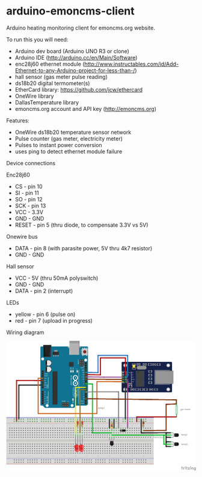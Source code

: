# arduino-emoncms-client

Arduino heating monitoring client for emoncms.org website.

To run this you will need:

- Arduino dev board (Arduino UNO R3 or clone)
- Arduino IDE (http://arduino.cc/en/Main/Software)
- enc28j60 ethernet module (http://www.instructables.com/id/Add-Ethernet-to-any-Arduino-project-for-less-than-/)
- hall sensor (gas meter pulse reading)
- ds18b20 digital termometer(s)
- EtherCard library: https://github.com/jcw/ethercard
- OneWire library
- DallasTemperature library
- emoncms.org account and API key (http://emoncms.org)

Features:

- OneWire ds18b20 temperature sensor network
- Pulse counter (gas meter, electricity meter)
- Pulses to instant power conversion
- uses ping to detect ethernet module failure

Device connections

Enc28j60
  - CS - pin 10
  - SI - pin 11
  - SO - pin 12
  - SCK - pin 13
  - VCC - 3.3V
  - GND - GND
  - RESET - pin 5 (thru diode, to compensate 3.3V vs 5V)
 
Onewire bus
  - DATA - pin 8 (with parasite power, 5V thru 4k7 resistor)
  - GND - GND
 
Hall sensor 
  - VCC - 5V (thru 50mA polyswitch)
  - GND - GND 
  - DATA - pin 2 (interrupt)

LEDs
  - yellow - pin 6 (pulse on) 
  - red - pin 7 (upload in progress)

Wiring diagram

 ![alt tag](https://raw.githubusercontent.com/lbrmnk/arduino-emoncms-client/master/wiring_bb.png)

